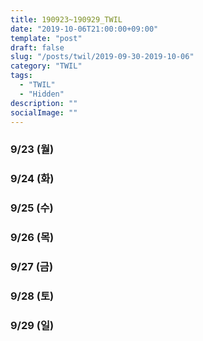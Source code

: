 ```yaml
---
title: 190923~190929_TWIL
date: "2019-10-06T21:00:00+09:00"
template: "post"
draft: false
slug: "/posts/twil/2019-09-30-2019-10-06"
category: "TWIL"
tags:
  - "TWIL"
  - "Hidden"
description: ""
socialImage: ""
---
```


### 9/23 (월)


### 9/24 (화)


### 9/25 (수)


### 9/26 (목)


### 9/27 (금)


### 9/28 (토)


### 9/29 (일)
